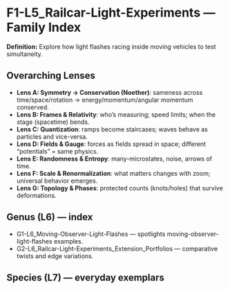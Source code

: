 # F1-L5_Railcar-Light-Experiments — Family Index
**Definition:** Explore how light flashes racing inside moving vehicles to test simultaneity.

## Overarching Lenses

- **Lens A: Symmetry -> Conservation (Noether)**: sameness across time/space/rotation → energy/momentum/angular momentum conserved.
- **Lens B: Frames & Relativity**: who’s measuring; speed limits; when the stage (spacetime) bends.
- **Lens C: Quantization**: ramps become staircases; waves behave as particles and vice-versa.
- **Lens D: Fields & Gauge**: forces as fields spread in space; different “potentials” = same physics.
- **Lens E: Randomness & Entropy**: many-microstates, noise, arrows of time.
- **Lens F: Scale & Renormalization**: what matters changes with zoom; universal behavior emerges.
- **Lens G: Topology & Phases**: protected counts (knots/holes) that survive deformations.

## Genus (L6) — index
- G1-L6_Moving-Observer-Light-Flashes — spotlights moving-observer-light-flashes examples.
- G2-L6_Railcar-Light-Experiments_Extension_Portfolios — comparative twists and edge variations.

## Species (L7) — everyday exemplars
